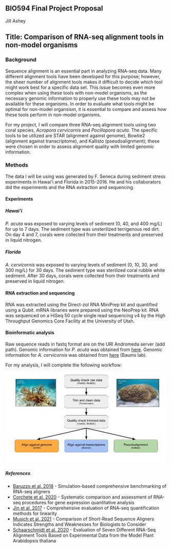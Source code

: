## BIO594 Final Project Proposal 

Jill Ashey

## Title: Comparison of RNA-seq alignment tools in non-model organisms

### Background 

Sequence alignment is an essential part in analyzing RNA-seq data. Many different alignment tools have been developed for this purpose; however, the sheer number of alignment tools makes it difficult to decide which tool might work best for a specific data set. This issue becomes even more complex when using these tools with non-model organisms, as the necessary genomic information to properly use these tools may not be available for these organisms. In order to evaluate what tools might be optimal for non-model organsism, it is essential to compare and assess how these tools perform in non-model organisms. 

For my project, I will compare three RNA-seq alignment tools using two coral species, *Acropora cervicornis* and *Pocillopora acuta*. The specific tools to be utilized are STAR (alignment against genome), Bowtie2 (alignment against transcriptome), and Kallisto (pseudoalignment); these were chosen in order to assess alignment quality with limited genomic information. 

### Methods 

The data I will be using was generated by F. Seneca during sediment stress experiments in Hawai'i and Florida in 2015-2016. He and his collaborators did the experiments and the RNA extraction and sequencing. 

#### Experiments

##### Hawai'i

*P. acuta* was exposed to varying levels of sediment (0, 40, and 400 mg/L) for up to 7 days. The sediment type was unsterilized terrigenous red dirt. On day 4 and 7, corals were collected from their treatments and preserved in liquid nitrogen. 

##### Florida 

*A. cervicornis* was exposed to varying levels of sediment (0, 10, 30, and 300 mg/L) for 30 days. The sediment type was sterilized coral rubble white sediment. After 30 days, corals were collected from their treatments and preserved in liquid nitrogen. 

#### RNA extraction and sequencing

RNA was extracted using the Direct-zol RNA MiniPrep kit and quantified using a Qubit. mRNA libraries were prepared using the NeoPrep kit. RNA was sequenced on a HiSeq 50 cycle single read sequencing v4 by the High Throughput Genomics Core Facility at the University of Utah. 

#### Bioinformatic analysis 

Raw sequence reads in fastq format are on the URI Andromeda server (add path). Genomic information for *P. acuta* was obtained from [here](http://cyanophora.rutgers.edu/Pocillopora_acuta/). Genomic information for *A. cervicornis* was obtained from [here](https://usegalaxy.org/u/skitch/h/acervicornis-genome) (Baums lab). 

For my analysis, I will complete the following workflow: 

![](https://raw.githubusercontent.com/jpuritz/BIO_594_2022/main/Exercises/course_project/JAshey/images/BIO594_FinalProject_Workflow.jpg)

##### References 

- [Baruzzo et al. 2018](https://www.ncbi.nlm.nih.gov/pmc/articles/PMC5792058/) - Simulation-based comprehensive benchmarking of RNA-seq aligners
- [Corchete et al. 2020](https://www.nature.com/articles/s41598-020-76881-x) - Systematic comparison and assessment of RNA-seq procedures for gene expression quantitative analysis
- [Jin et al. 2017](https://www.ncbi.nlm.nih.gov/pmc/articles/PMC5374695/) - Comprehensive evaluation of RNA-seq quantification methods for linearity
- [Musich et al. 2021](https://www.frontiersin.org/articles/10.3389/fpls.2021.657240/full) - Comparison of Short-Read Sequence Aligners Indicates Strengths and Weaknesses for Biologists to Consider
- [Schaarschmidt et al. 2020](https://www.ncbi.nlm.nih.gov/pmc/articles/PMC7084517/#B21-ijms-21-01720) - Evaluation of Seven Different RNA-Seq Alignment Tools Based on Experimental Data from the Model Plant Arabidopsis thaliana 






